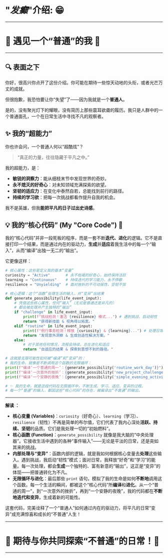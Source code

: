 # "*发癫*"**介绍:** 😁
---

# 💎 遇见一个“普通”的我 💎

---

## 🔍 表面之下

你好，很高兴你点开了这份介绍。你可能在期待一些惊天动地的头衔，或者光芒万丈的成就。

但很抱歉，我恐怕要让你“失望”了——因为我就是一个**普通人**。

是的，没有聚光灯下的耀眼，没有简历上那些震耳欲聋的履历。我只是人群中的一个普通面孔，一个在日常生活中寻找不凡的观察者。

## ✨ 我的“超能力”

你也许会问，一个普通人何以“超酷炫”？

> “真正的力量，往往隐藏于平凡之中。”

我的超能力，是：

*   **敏锐的洞察力**：能从细枝末节中发现世界的奇妙。
*   **永不熄灭的好奇心**：对未知领域充满探索的欲望。
*   **坚韧的适应力**：在变化中泰然自若，总能找到前行的路径。
*   **持续的学习欲**：把每一次挑战都看作提升自我的机会。

我不是英雄，但我**能把平凡的日子过出史诗感**。

## 💡 我的“核心代码” (My "Core Code") 🚀

我的“核心代码”并非一段死板的程序，而是一套不断**迭代、进化**的逻辑。它不是直接打印一个结果，而是通过内在的驱动力，**生成**并**适应**着我生活中的每一个“输入”，从而“编译”出独一无二的“输出”。

它更像这样：

```python
# 核心属性：这些是定义我的基本“变量”
curiosity = "Active"       # 永不枯竭的好奇心，始终保持活跃
learning = "Continuous"    # 持续迭代的学习能力，永不停歇
resilience = "Unyielding"  # 面对挫折的不可动摇性，坚韧不拔

# 核心逻辑：这个“函数”处理生活的输入，并“变异”出结果
def generate_possibility(life_event_input):
    # 凭借这些核心属性，任何“输入”（无论是普通还是非凡的）
    # 都会被处理并产生独特的“输出”
    if "challenge" in life_event_input:
        print(f"挑战检测！激活 {resilience} 模式...") # 遇到挑战，启动韧性
        return "获得新技能 & 视角得以拓宽。"
    elif "routine" in life_event_input:
        print(f"例行事务检测！释放 {curiosity} & {learning}...") # 处理日常，激发好奇和学习
        return "发现意外洞察 & 生成创造性解决方案。"
    else:
        # 对于其他任何情况，流程会持续，总在进化和适应
        return "自适应的结果 & 探索到意想不到的路径。"

# 这就是无限可能性如何被“编译”和“变异”的：
# 我的生命，就像是不断调用这个函数的无限循环：
print(f"编译‘一个普通的周一’：{generate_possibility('routine_work_day')}")
print(f"编译‘一次意外的挫折’：{generate_possibility('new_project_challenge')}")
print(f"编译‘一个安静的夜晚’：{generate_possibility('simple_evening_activity')}")

# ✨ 我的生命，就是这段代码在无限循环中，不断生成、学习、适应、变异的过程。
# 每一个“普通”的输入，都因这些“核心代码”的存在，被编译出“不普通”的输出。
```

---

**解读 ：**

*   **核心变量 (Variables)**：`curiosity`（好奇心）、`learning`（学习）、`resilience`（韧性）不再是简单的布尔值，它们代表了我内心深处**活跃、持续、坚韧**的品质。它们是我处理一切的“初始燃料”。
*   **核心函数 (Function)**：`generate_possibility` 就像是我大脑的“中央处理器”。它接收生活中遇到的各种“事件输入”——无论是平淡的日常，还是突如其来的挑战。
*   **内部处理与“变异”**：函数内部的逻辑，就是我如何根据核心变量去**处理**这些输入。遇到挑战，我启动“韧性”模式；面对日常，我释放“好奇”和“学习”的能量。每一次处理，都会**生成**一个独特的、富有新意的“输出”，这正是“变异”的体现——把普通转化为不凡。
*   **无限循环与进化**：最后那些 `print` 语句，模拟了我的生命是如何**不断地**调用这个函数。每一个生活的瞬间，都被这个“核心代码”所**编译**和**进化**。从一个“普通的周一”，到“一次意外的挫折”，再到“一个安静的夜晚”，我的代码都在**不断地迭代和变异**，生成着新的可能性。

这套代码，完美诠释了一个“普通人”如何通过内在的驱动力，将平凡的日常“变异”成充满惊喜和成长的“不普通”人生！

---

# 🚀 期待与你共同探索“不普通”的日常！🚀

---
